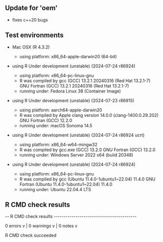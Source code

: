 
## Update for 'oem'

* fixes c++20 bugs

## Test environments


* Mac OSX (R 4.3.2)
    * using platform: x86_64-apple-darwin20 (64-bit)

* using R Under development (unstable) (2024-07-24 r86924)
    * using platform: x86_64-pc-linux-gnu
    * R was compiled by
        gcc (GCC) 13.2.1 20240316 (Red Hat 13.2.1-7)
        GNU Fortran (GCC) 13.2.1 20240316 (Red Hat 13.2.1-7)
    * running under: Fedora Linux 38 (Container Image)
        
* using R Under development (unstable) (2024-07-23 r86915)
    * using platform: aarch64-apple-darwin20
    * R was compiled by
        Apple clang version 14.0.0 (clang-1400.0.29.202)
        GNU Fortran (GCC) 12.2.0
    * running under: macOS Sonoma 14.5

* using R Under development (unstable) (2024-07-24 r86924 ucrt)
    * using platform: x86_64-w64-mingw32
    * R was compiled by
        gcc.exe (GCC) 13.2.0
        GNU Fortran (GCC) 13.2.0
    * running under: Windows Server 2022 x64 (build 20348)
    
* using R Under development (unstable) (2024-07-24 r86924)
    * using platform: x86_64-pc-linux-gnu
    * R was compiled by
        gcc (Ubuntu 11.4.0-1ubuntu1~22.04) 11.4.0
        GNU Fortran (Ubuntu 11.4.0-1ubuntu1~22.04) 11.4.0
    * running under: Ubuntu 22.04.4 LTS

## R CMD check results


-- R CMD check results ------------------------------------------ 

0 errors v | 0 warnings v | 0 notes v

R CMD check succeeded